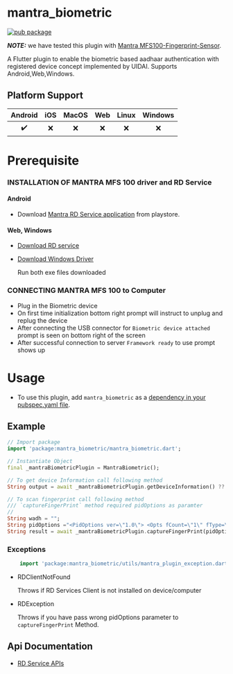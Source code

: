 # mantra_biometric


[![pub package](https://img.shields.io/pub/v/mantra_biometric.svg)](https://pub.dev/packages/mantra_biometric)

**_NOTE:_**  we have tested this plugin with [Mantra MFS100-Fingerprint-Sensor](https://www.mantratec.com/products/Fingerprint-Sensors/MFS100-Fingerprint-Scanner).

A Flutter plugin to enable the biometric based aadhaar authentication with registered device concept implemented by UIDAI.
Supports Android,Web,Windows.

## Platform Support

| Android | iOS | MacOS | Web | Linux | Windows |
| :-----: | :-: | :---: | :-: | :---: | :----: |
|   ✔️    | ❌  |  ❌   | ❌  |  ❌   |   ❌   |

# Prerequisite

### INSTALLATION OF MANTRA MFS 100 driver and RD Service
#### Android
* Download [Mantra RD Service application](https://play.google.com/store/apps/details?id=com.mantra.rdservice&hl=en_IN&gl=US) from playstore.

#### Web, Windows
* [Download RD service](https://download.mantratecapp.com/StaticDownload/MantraRDService_1.0.8.exe)
* [Download Windows Driver](https://download.mantratecapp.com/StaticDownload/MFS100Driver_9.2.0.0.exe)

    Run both exe files downloaded

### CONNECTING MANTRA MFS 100 to Computer
* Plug in the Biometric device
* On first time initialization bottom right prompt will instruct to unplug and replug the device
* After connecting the USB connector for `Biometric device attached` prompt is seen on bottom right of the screen
* After successful connection to server `Framework ready` to use prompt shows up

# Usage
* To use this plugin, add `mantra_biometric` as a [dependency in your pubspec.yaml file](https://flutter.dev/docs/development/platform-integration/platform-channels).

## Example
```dart
// Import package
import 'package:mantra_biometric/mantra_biometric.dart';

// Instantiate Object
final _mantraBiometricPlugin = MantraBiometric();

// To get device Information call following method
String output = await _mantraBiometricPlugin.getDeviceInformation() ?? "";

// To scan fingerprint call following method
/// `captureFingerPrint` method required pidOptions as paramter
// 
String wadh = "";
String pidOptions ="<PidOptions ver=\"1.0\"> <Opts fCount=\"1\" fType=\"2\" pCount=\"0\" format=\"0\" pidVer=\"2.0\" wadh=\"$wadh\" timeout=\"20000\"  posh=\"UNKNOWN\" env=\"P\" /> </PidOptions>";
String result = await _mantraBiometricPlugin.captureFingerPrint(pidOptions: pidOptions) ?? "";

```

### Exceptions
```dart 
    import 'package:mantra_biometric/utils/mantra_plugin_exception.dart';
```
* RDClientNotFound
    
    Throws if RD Services Client is not installed on device/computer
* RDException
    
    Throws if you have pass wrong pidOptions parameter to `captureFingerPrint` Method.

## Api Documentation
- [RD Service APIs](https://uidai.gov.in/images/resource/aadhaar_registered_devices_2_0_2_18072017.pdf)